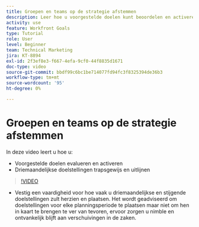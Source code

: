 ```yaml
---
title: Groepen en teams op de strategie afstemmen
description: Leer hoe u voorgestelde doelen kunt beoordelen en activeren, en driemaandelijkse doelen kunt trapsgewijs en uitlijnen met [!DNL &#x200B;  Doelen].
activity: use
feature: Workfront Goals
type: Tutorial
role: User
level: Beginner
team: Technical Marketing
jira: KT-8894
exl-id: 2f3ef8e3-f667-4efa-9cf0-44f8835d1671
doc-type: video
source-git-commit: bbdf99c6bc1be714077fd94fc3f8325394de36b3
workflow-type: tm+mt
source-wordcount: '95'
ht-degree: 0%

---
```


# Groepen en teams op de strategie afstemmen

In deze video leert u hoe u:

* Voorgestelde doelen evalueren en activeren
* Driemaandelijkse doelstellingen trapsgewijs en uitlijnen

>[!VIDEO](https://video.tv.adobe.com/v/335188/?quality=12&learn=on&enablevpops=1)

<!--
Pro-tips graphic
-->

* Vestig een vaardigheid voor hoe vaak u driemaandelijkse en stijgende doelstellingen zult herzien en plaatsen. Het wordt geadviseerd om doelstellingen voor elke planningsperiode te plaatsen maar niet om hen in kaart te brengen te ver van tevoren, ervoor zorgen u nimble en ontvankelijk blijft aan verschuivingen in de zaken.
